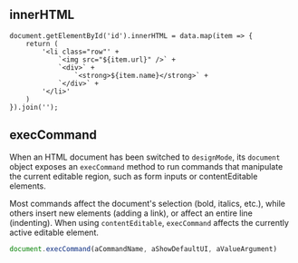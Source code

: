 ## innerHTML
```
document.getElementById('id').innerHTML = data.map(item => {
    return (
        '<li class="row"' +
            `<img src="${item.url}" />` +
            `<div>` +
                `<strong>${item.name}</strong>` +
            `</div>` +
        '</li>'
    )
}).join('');
```

## execCommand
When an HTML document has been switched to `designMode`, its `document` object
exposes an `execCommand` method to run commands that manipulate the current 
editable region, such as form inputs or contentEditable elements.

Most commands affect the document's selection (bold, italics, etc.), while others 
insert new elements (adding a link), or affect an entire line (indenting). When
using `contentEditable`, `execCommand` affects the currently active editable element.

```js
document.execCommand(aCommandName, aShowDefaultUI, aValueArgument)
```
